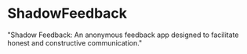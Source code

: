 # ShadowFeedback
"Shadow Feedback: An anonymous feedback app designed to facilitate honest and constructive communication."
